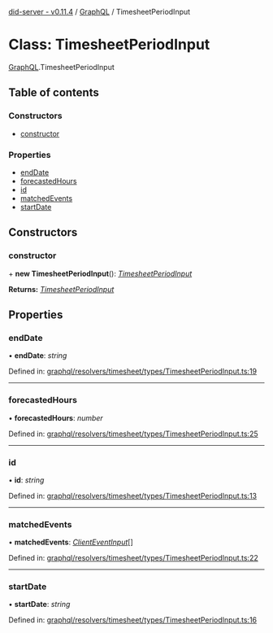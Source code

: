 [did-server - v0.11.4](../README.md) / [GraphQL](../modules/graphql.md) / TimesheetPeriodInput

# Class: TimesheetPeriodInput

[GraphQL](../modules/graphql.md).TimesheetPeriodInput

## Table of contents

### Constructors

- [constructor](graphql.timesheetperiodinput.md#constructor)

### Properties

- [endDate](graphql.timesheetperiodinput.md#enddate)
- [forecastedHours](graphql.timesheetperiodinput.md#forecastedhours)
- [id](graphql.timesheetperiodinput.md#id)
- [matchedEvents](graphql.timesheetperiodinput.md#matchedevents)
- [startDate](graphql.timesheetperiodinput.md#startdate)

## Constructors

### constructor

\+ **new TimesheetPeriodInput**(): [*TimesheetPeriodInput*](graphql.timesheetperiodinput.md)

**Returns:** [*TimesheetPeriodInput*](graphql.timesheetperiodinput.md)

## Properties

### endDate

• **endDate**: *string*

Defined in: [graphql/resolvers/timesheet/types/TimesheetPeriodInput.ts:19](https://github.com/Puzzlepart/did/blob/dev/server/graphql/resolvers/timesheet/types/TimesheetPeriodInput.ts#L19)

___

### forecastedHours

• **forecastedHours**: *number*

Defined in: [graphql/resolvers/timesheet/types/TimesheetPeriodInput.ts:25](https://github.com/Puzzlepart/did/blob/dev/server/graphql/resolvers/timesheet/types/TimesheetPeriodInput.ts#L25)

___

### id

• **id**: *string*

Defined in: [graphql/resolvers/timesheet/types/TimesheetPeriodInput.ts:13](https://github.com/Puzzlepart/did/blob/dev/server/graphql/resolvers/timesheet/types/TimesheetPeriodInput.ts#L13)

___

### matchedEvents

• **matchedEvents**: [*ClientEventInput*](graphql.clienteventinput.md)[]

Defined in: [graphql/resolvers/timesheet/types/TimesheetPeriodInput.ts:22](https://github.com/Puzzlepart/did/blob/dev/server/graphql/resolvers/timesheet/types/TimesheetPeriodInput.ts#L22)

___

### startDate

• **startDate**: *string*

Defined in: [graphql/resolvers/timesheet/types/TimesheetPeriodInput.ts:16](https://github.com/Puzzlepart/did/blob/dev/server/graphql/resolvers/timesheet/types/TimesheetPeriodInput.ts#L16)

